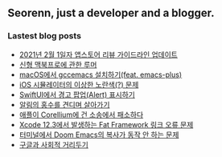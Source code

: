 ## Seorenn, just a developer and a blogger.

### Lastest blog posts

<!-- BLOG-POST-LIST:START -->
- [2021년 2월 1일자 앱스토어 리뷰 가이드라인 업데이트](https://seorenn.tistory.com/184)
- [신형 맥북프로에 관한 루머](https://seorenn.tistory.com/183)
- [macOS에서 gccemacs 설치하기(feat. emacs-plus)](https://seorenn.tistory.com/182)
- [iOS 시뮬레이터의 이상한 노란색(?) 문제](https://seorenn.tistory.com/181)
- [SwiftUI에서 경고 팝업(Alert) 표시하기](https://seorenn.tistory.com/180)
- [알림의 홍수를 견디며 살아가기](https://seorenn.tistory.com/179)
- [애플이 Corellium에 건 소송에서 패소하다](https://seorenn.tistory.com/178)
- [Xcode 12.3에서 발생하는 Fat Framework 링크 오류 문제](https://seorenn.tistory.com/177)
- [터미널에서 Doom Emacs의 복사가 동작 안 하는 문제](https://seorenn.tistory.com/175)
- [구글과 사회적 거리두기](https://seorenn.tistory.com/176)
<!-- BLOG-POST-LIST:END -->
